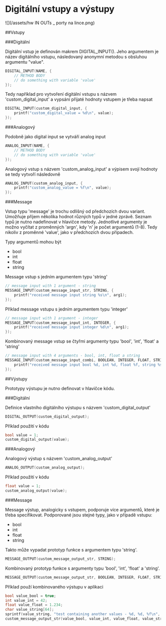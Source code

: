 # Digitální vstupy a výstupy 

![](/assets/hw IN OUTs _ porty na lince.png)

##Vstupy

###Digitální

Digitální vstup je definován makrem DIGITAL_INPUT(). Jeho argumentem je název digitálního vstupu, následovaný anonymní metodou s obsluhou argumentu "value".

```cpp
DIGITAL_INPUT(NAME, {
	// METHOD BODY
	// do something with variable 'value'
});
```

Tedy například pro vytvoření digitální vstupu s názvem 'custom_digital_input' a vypsání přijaté hodnoty vstupem je třeba napsat

```cpp
DIGITAL_INPUT(custom_digital_input, {
	printf("custom_digital_value = %d\n", value);
});
```

###Analogový

Podobně jako digital input se vytváří analog input
```cpp
ANALOG_INPUT(NAME, {
	// METHOD BODY
	// do something with variable 'value'
});
```

Analogový vstup s názvem 'custom_analog_input' a výpisem svojí hodnoty se tedy vytvoří následovně

```cpp
ANALOG_INPUT(custom_analog_input, {
	printf("custom_analog_value = %f\n", value);
});
```

###Message

Vstup typu 'message' je trochu odlišný od předchozích dvou variant. Umožňuje příjem několika hodnot různých typů v jedné zprávě. Seznam typů je nutno nadefinovat v hlavičce metody. Jednotlivé argumenty je možno vyčítat z proměnných 'argn', kdy 'n' je počet argumentů (1-8). Tedy nikoliv z proměnné 'value', jako v předchozích dvou případech.

Typy argumentů mohou být

- bool
- int
- float
- string

Message vstup s jedním argumentem typu 'string'
```cpp
// message input with 1 argument - string
MESSAGE_INPUT(custom_message_input_str, STRING, {
	printf("received message input string %s\n", arg1);
});
```

Příklad message vstupu s jedním argumentem typu 'integer'
```cpp
// message input with 1 argument - integer
MESSAGE_INPUT(custom_message_input_int, INTEGER, {
	printf("received message input integer %d\n", arg1);
});
```

Kombinovaný message vstup se čtyřmi argumenty typu 'bool', 'int', 'float' a 'string'
```cpp
// message input with 4 arguments - bool, int, float a string
MESSAGE_INPUT(custom_message_input_combi, BOOLEAN, INTEGER, FLOAT, STRING {
	printf("received message input bool %d, int %d, float %f, string %s\n", arg1, arg2, arg3, arg4);
});
```

##Výstupy

Prototypy výstupu je nutno definovat v hlavičce kódu.

###Digitální

Definice vlastního digitálního výstupu s názvem 'custom_digital_output'

```cpp
DIGITAL_OUTPUT(custom_digital_output);
```

Příklad použití v kódu

```cpp
bool value = 1;
custom_digital_output(value);
```

###Analogový

Analogový výstup s názvem 'custom_analog_output'
```cpp
ANALOG_OUTPUT(custom_analog_output);
```

Příklad použití v kódu

```cpp
float value = 1;
custom_analog_output(value);
```

###Message

Message výstup, analogicky s vstupem, podporuje více argumentů, které je třeba specifikovat. Podporované jsou stejné typy, jako v případě vstupu:

- bool
- int
- float
- string

Takto může vypadat prototyp funkce s argumentem typu 'string'.
```cpp
MESSAGE_OUTPUT(custom_message_output_str, STRING);
```

Kombinovaný prototyp funkce s argumenty typu 'bool', 'int', 'float' a 'string'.
```cpp
MESSAGE_OUTPUT(custom_message_output_str, BOOLEAN, INTEGER, FLOAT, STRING);
```

Příklad použí kombinovaného výstupu v aplikaci
```cpp
bool value_bool = true;
int value_int = 42;
float value_float = 1.234;
char value_string[64];
sprintf(value_string, "test containing another values - %d, %d, %f\n", value_bool, value_int, value_float);
custom_message_output_str(value_bool, value_int, value_float, value_string);
```











